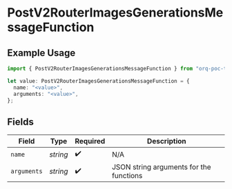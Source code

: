 # PostV2RouterImagesGenerationsMessageFunction

## Example Usage

```typescript
import { PostV2RouterImagesGenerationsMessageFunction } from "orq-poc-typescript/models/operations";

let value: PostV2RouterImagesGenerationsMessageFunction = {
  name: "<value>",
  arguments: "<value>",
};
```

## Fields

| Field                                   | Type                                    | Required                                | Description                             |
| --------------------------------------- | --------------------------------------- | --------------------------------------- | --------------------------------------- |
| `name`                                  | *string*                                | :heavy_check_mark:                      | N/A                                     |
| `arguments`                             | *string*                                | :heavy_check_mark:                      | JSON string arguments for the functions |